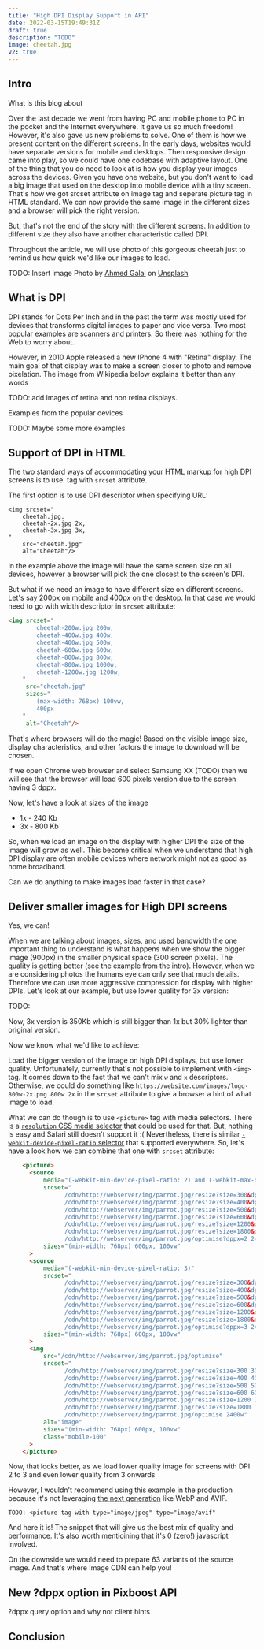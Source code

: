 ```yaml
---
title: "High DPI Display Support in API"
date: 2022-03-15T19:49:31Z
draft: true
description: "TODO"
image: cheetah.jpg
v2: true
---
```


## Intro

What is this blog about

Over the last decade we went from having PC and mobile phone to PC in the pocket and the Internet everywhere. It gave us
so much freedom! However, it's also gave us new problems to solve. One of them is how we present content on the different 
screens. In the early days, websites would have separate versions for mobile and desktops. Then responsive design came into
play, so we could have one codebase with adaptive layout. One of the thing that you do need to look at is how you 
display your images across the devices. Given you have one website, but you don't want to load a big image that used
on the desktop into mobile device with a tiny screen. That's how we got srcset attribute on image tag and seperate 
picture tag in HTML standard. We can now provide the same image in the different sizes and a browser will pick the right
version.

But, that's not the end of the story with the different screens. In addition to different size they also have another
characteristic called DPI.

Throughout the article, we will use photo of this gorgeous cheetah just to remind us how quick we'd like our images to load.

TODO: Insert image
Photo by <a href="https://unsplash.com/@ahmadgalal?utm_source=unsplash&utm_medium=referral&utm_content=creditCopyText">Ahmed Galal</a> on <a href="https://unsplash.com/s/photos/cheetah?utm_source=unsplash&utm_medium=referral&utm_content=creditCopyText">Unsplash</a>

## What is DPI 

DPI stands for Dots Per Inch and in the past the term was mostly used for devices that transforms digital images to paper 
and vice versa. Two most popular examples are scanners and printers. So there was nothing for the Web to worry about.

However, in 2010 Apple released a new IPhone 4 with "Retina" display. The main goal of that display was to make a screen closer
to photo and remove pixelation. The image from Wikipedia below explains it better than any words

TODO: add images of retina and non retina displays.

Examples from the popular devices

TODO: Maybe some more examples

## Support of DPI in HTML

The two standard ways of accommodating your HTML markup for high DPI screens is to use <img> tag with `srcset` attribute.

The first option is to use DPI descriptor when specifying URL:

```
<img srcset="
    cheetah.jpg,
    cheetah-2x.jpg 2x,
    cheetah-3x.jpg 3x,
"
    src="cheetah.jpg"
    alt="Cheetah"/>
```

In the example above the image will have the same screen size on all devices, however a browser will pick the one closest to 
the screen's DPI.

But what if we need an image to have different size on different screens. Let's say 200px on mobile and 400px on the desktop.
In that case we would need to go with width descriptor in `srcset` attribute:

```html
<img srcset="
        cheetah-200w.jpg 200w,
        cheetah-400w.jpg 400w,
        cheetah-400w.jpg 500w,
        cheetah-600w.jpg 600w,
        cheetah-800w.jpg 800w,
        cheetah-800w.jpg 1000w,
        cheetah-1200w.jpg 1200w,
    "
     src="cheetah.jpg"
     sizes="
        (max-width: 768px) 100vw,
        400px
    "
     alt="Cheetah"/>
```

That's where browsers will do the magic! Based on the visible image size, display characteristics, and other factors the image
to download will be chosen.

If we open Chrome web browser and select Samsung XX (TODO) then we will see that the browser will load 600 pixels version
due to the screen having 3 dppx.

Now, let's have a look at sizes of the image

* 1x - 240 Kb
* 3x - 800 Kb

So, when we load an image on the display with higher DPI the size of the image will grow as well. This become critical
when we understand that high DPI display are often mobile devices where network might not as good as home broadband.

Can we do anything to make images load faster in that case?

## Deliver smaller images for High DPI screens

Yes, we can!

When we are talking about images, sizes, and used bandwidth the one important thing to understand is what happens
when we show the bigger image (900px) in the smaller physical space (300 screen pixels). The quality is getting better
(see the example from the intro). However, when we are considering photos the humans eye can only see that much details. 
Therefore we can use more aggressive compression for display with higher DPIs. Let's look at our example, but use lower 
quality for 3x version:

TODO:

Now, 3x version is 350Kb which is still bigger than 1x but 30% lighter than original version.

Now we know what we'd like to achieve:

Load the bigger version of the image on high DPI displays, but use lower quality. Unfortunately, currently that's not 
possible to implement with `<img>` tag. It comes down to the fact that we can't mix `w` and `x` descriptors. Otherwise,
we could do something like `https://website.com/images/logo-800w-2x.png 800w 2x` in the `srcset` attribute to give a browser
a hint of what image to load.

What we can do though is to use `<picture>` tag with media selectors. There is a [`resolution` CSS media selector](https://developer.mozilla.org/en-US/docs/Web/CSS/@media/resolution) 
that could be used for that. But, nothing is easy and Safari still doesn't support it :( Nevertheless, there is similar 
[`-webkit-device-pixel-ratio` selector](https://developer.mozilla.org/en-US/docs/Web/CSS/@media/-webkit-device-pixel-ratio)
that supported everywhere. So, let's have a look how we can combine that one with `srcset` attribute:

```html
    <picture>
      <source
          media="(-webkit-min-device-pixel-ratio: 2) and (-webkit-max-device-pixel-ratio: 2.9999)"
          srcset="
                /cdn/http://webserver/img/parrot.jpg/resize?size=300&dppx=2 300w,
                /cdn/http://webserver/img/parrot.jpg/resize?size=400&dppx=2 400w,
                /cdn/http://webserver/img/parrot.jpg/resize?size=500&dppx=2 500w,
                /cdn/http://webserver/img/parrot.jpg/resize?size=600&dppx=2 600w,
                /cdn/http://webserver/img/parrot.jpg/resize?size=1200&dppx=2 1200w,
                /cdn/http://webserver/img/parrot.jpg/resize?size=1800&dppx=2 1800w,
                /cdn/http://webserver/img/parrot.jpg/optimise?dppx=2 2400w"
          sizes="(min-width: 768px) 600px, 100vw"
      >
      <source
          media="(-webkit-min-device-pixel-ratio: 3)"
          srcset="
                /cdn/http://webserver/img/parrot.jpg/resize?size=300&dppx=3 300w,
                /cdn/http://webserver/img/parrot.jpg/resize?size=400&dppx=3 400w,
                /cdn/http://webserver/img/parrot.jpg/resize?size=500&dppx=3 500w,
                /cdn/http://webserver/img/parrot.jpg/resize?size=600&dppx=3 600w,
                /cdn/http://webserver/img/parrot.jpg/resize?size=1200&dppx=3 1200w,
                /cdn/http://webserver/img/parrot.jpg/resize?size=1800&dppx=3 1800w,
                /cdn/http://webserver/img/parrot.jpg/optimise?dppx=3 2400w"
          sizes="(min-width: 768px) 600px, 100vw"
      >
      <img
          src="/cdn/http://webserver/img/parrot.jpg/optimise"
          srcset="
                /cdn/http://webserver/img/parrot.jpg/resize?size=300 300w,
                /cdn/http://webserver/img/parrot.jpg/resize?size=400 400w,
                /cdn/http://webserver/img/parrot.jpg/resize?size=500 500w,
                /cdn/http://webserver/img/parrot.jpg/resize?size=600 600w,
                /cdn/http://webserver/img/parrot.jpg/resize?size=1200 1200w,
                /cdn/http://webserver/img/parrot.jpg/resize?size=1800 1800w,
                /cdn/http://webserver/img/parrot.jpg/optimise 2400w"
          alt="image"
          sizes="(min-width: 768px) 600px, 100vw"
          class="mobile-100"
      >
    </picture>
```

Now, that looks better, as we load lower quality image for screens with DPI 2 to 3 and even lower quality from 3 onwards 

However, I wouldn't recommend using this example in the production because it's not leveraging [the next generation](https://pixboost.com/blog/next-gen-avif-format/) like WebP and AVIF.

```
TODO: <picture tag with type="image/jpeg" type="image/avif"
```

And here it is! The snippet that will give us the best mix of quality and performance. It's also worth mentioining that 
it's 0 (zero!) javascript involved. 

On the downside we would need to prepare 63 variants of the source image. And that's where Image CDN can help you!

## New ?dppx option in Pixboost API



?dppx query option and why not client hints

## Conclusion